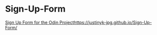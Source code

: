 # Sign-Up-Form
[Sign Up Form for the Odin Project](https://justinyk-jpg.github.io/Sign-Up-Form/)https://justinyk-jpg.github.io/Sign-Up-Form/

